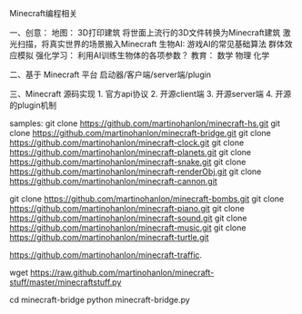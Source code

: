 
Minecraft编程相关

一、创意：
    地图：
        3D打印建筑
        将世面上流行的3D文件转换为Minecraft建筑
        激光扫描，将真实世界的场景搬入Minecraft
    生物AI:
        游戏AI的常见基础算法
        群体效应模拟
    强化学习：
        利用AI训练生物体的各项参数？
    教育：
        数学
        物理
        化学

二、基于 Minecraft 平台
    启动器/客户端/server端/plugin 
    

三、Minecraft 源码实现
    1. 官方api协议
    2. 开源client端
    3. 开源server端
    4. 开源的plugin机制 

samples:
git clone https://github.com/martinohanlon/minecraft-hs.git
git clone https://github.com/martinohanlon/minecraft-bridge.git
git clone https://github.com/martinohanlon/minecraft-clock.git
git clone https://github.com/martinohanlon/minecraft-planets.git
git clone https://github.com/martinohanlon/minecraft-snake.git
git clone https://github.com/martinohanlon/minecraft-renderObj.git
git clone https://github.com/martinohanlon/minecraft-cannon.git

git clone https://github.com/martinohanlon/minecraft-bombs.git
git clone https://github.com/martinohanlon/minecraft-piano.git
git clone https://github.com/martinohanlon/minecraft-sound.git
git clone https://github.com/martinohanlon/minecraft-music.git
git clone https://github.com/martinohanlon/minecraft-turtle.git

https://github.com/martinohanlon/minecraft-traffic.

wget https://raw.github.com/martinohanlon/minecraft-stuff/master/minecraftstuff.py


cd minecraft-bridge
python minecraft-bridge.py


